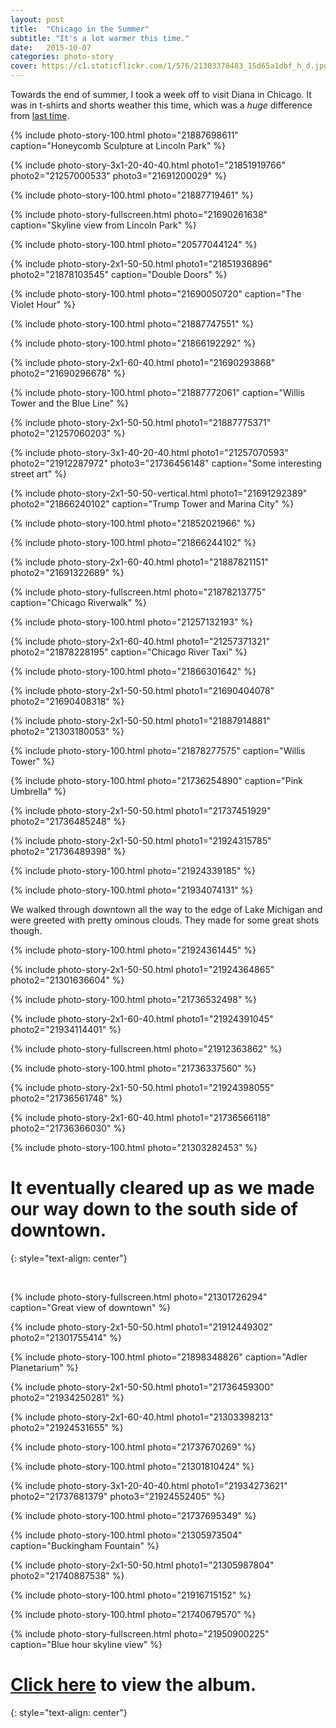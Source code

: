 ```yaml
---
layout: post
title:  "Chicago in the Summer"
subtitle: "It's a lot warmer this time."
date:   2015-10-07
categories: photo-story
cover: https://c1.staticflickr.com/1/576/21303378483_15d65a1dbf_h_d.jpg
---
```


Towards the end of summer, I took a week off to visit Diana in Chicago.  It was in t-shirts and shorts weather this time, which was a *huge* difference from [last time](/posts/downtown-chicago/). 

{% include photo-story-100.html photo="21887698611" caption="Honeycomb Sculpture at Lincoln Park" %}

{% include photo-story-3x1-20-40-40.html photo1="21851919766" photo2="21257000533" photo3="21691200029" %}

{% include photo-story-100.html photo="21887719461" %}

{% include photo-story-fullscreen.html photo="21690261638" caption="Skyline view from Lincoln Park" %}

{% include photo-story-100.html photo="20577044124" %}

{% include photo-story-2x1-50-50.html photo1="21851936896" photo2="21878103545" caption="Double Doors" %}

{% include photo-story-100.html photo="21690050720" caption="The Violet Hour" %}

{% include photo-story-100.html photo="21887747551" %}

{% include photo-story-100.html photo="21866192292" %}

{% include photo-story-2x1-60-40.html photo1="21690293868" photo2="21690296678" %}

{% include photo-story-100.html photo="21887772061" caption="Willis Tower and the Blue Line" %}

{% include photo-story-2x1-50-50.html photo1="21887775371" photo2="21257060203" %}

<div class="img-section-divider"></div>

{% include photo-story-3x1-40-20-40.html photo1="21257070593" photo2="21912287972" photo3="21736456148" caption="Some interesting street art" %}

<div class="img-section-divider"></div>

{% include photo-story-2x1-50-50-vertical.html photo1="21691292389" photo2="21866240102" caption="Trump Tower and Marina City" %}

{% include photo-story-100.html photo="21852021966" %}

{% include photo-story-100.html photo="21866244102" %}

{% include photo-story-2x1-60-40.html photo1="21887821151" photo2="21691322689" %}

{% include photo-story-fullscreen.html photo="21878213775" caption="Chicago Riverwalk" %}

{% include photo-story-100.html photo="21257132193" %}

{% include photo-story-2x1-60-40.html photo1="21257371321" photo2="21878228195" caption="Chicago River Taxi" %}

{% include photo-story-100.html photo="21866301642" %}

{% include photo-story-2x1-50-50.html photo1="21690404078" photo2="21690408318" %}

{% include photo-story-2x1-50-50.html photo1="21887914881" photo2="21303180053" %}

{% include photo-story-100.html photo="21878277575" caption="Willis Tower" %}

<div class="img-section-divider"></div>

{% include photo-story-100.html photo="21736254890" caption="Pink Umbrella" %}

{% include photo-story-2x1-50-50.html photo1="21737451929" photo2="21736485248" %}

{% include photo-story-2x1-50-50.html photo1="21924315785" photo2="21736489398" %}

{% include photo-story-100.html photo="21924339185" %}

{% include photo-story-100.html photo="21934074131" %}

<div class="img-section-divider"></div>

We walked through downtown all the way to the edge of Lake Michigan and were greeted with pretty ominous clouds.  They made for some great shots though.

{% include photo-story-100.html photo="21924361445" %}

{% include photo-story-2x1-50-50.html photo1="21924364865" photo2="21301636604" %}

{% include photo-story-100.html photo="21736532498" %}

{% include photo-story-2x1-60-40.html photo1="21924391045" photo2="21934114401" %}

{% include photo-story-fullscreen.html photo="21912363862" %}

{% include photo-story-100.html photo="21736337560" %}

{% include photo-story-2x1-50-50.html photo1="21924398055" photo2="21736561748" %}

{% include photo-story-2x1-60-40.html photo1="21736566118" photo2="21736366030" %}

{% include photo-story-100.html photo="21303282453" %}

<div class="img-section-divider"></div>

It eventually cleared up as we made our way down to the south side of downtown.
===
{: style="text-align: center"}

<br>

{% include photo-story-fullscreen.html photo="21301726294" caption="Great view of downtown" %}

{% include photo-story-2x1-50-50.html photo1="21912449302" photo2="21301755414" %}

{% include photo-story-100.html photo="21898348826" caption="Adler Planetarium" %}

{% include photo-story-2x1-50-50.html photo1="21736459300" photo2="21934250281" %}

{% include photo-story-2x1-60-40.html photo1="21303398213" photo2="21924531655" %}

{% include photo-story-100.html photo="21737670269" %}

{% include photo-story-100.html photo="21301810424" %}

{% include photo-story-3x1-20-40-40.html photo1="21934273621" photo2="21737681379" photo3="21924552405" %}

{% include photo-story-100.html photo="21737695349" %}

{% include photo-story-100.html photo="21305973504" caption="Buckingham Fountain" %}

{% include photo-story-2x1-50-50.html photo1="21305987804" photo2="21740887538" %}

{% include photo-story-100.html photo="21916715152" %}

{% include photo-story-100.html photo="21740679570" %}

{% include photo-story-fullscreen.html photo="21950900225" caption="Blue hour skyline view" %}

<div class="img-section-divider"></div>

[Click here](https://www.flickr.com/photos/wyattlam/albums/72157658863320849) to view the album.
====
{: style="text-align: center"}
